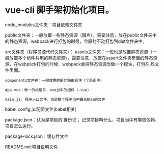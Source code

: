 # vue-cli 脚手架初始化项目。

node_modules文件夹：项目依赖文件夹

public文件夹：一般放置一些静态资源（图片），需要注意，放在public文件夹中的静态资源，webpack进行打包的时候，会原封不动打包到dist文件夹中。

src文件夹（程序员源代码文件夹）：
    assets文件夹：一般也是放置静态资源（一般放置多个组件共用的静态资源），需要注意，放置在assert文件夹里面的静态资源，在webpack打包的时候，webpack会把静态资源当做一个模块，打包在JS文件里面。

    components文件夹：一般放置的是非路由组件（全局组件）

    App.vue：唯一的根组件，vue当中的组件（.vue)

    main.js: 程序入口文件，也是整个程序当中最先执行的文件

babel.config.js:配置文件(babel相关)

package.json：认为是项目的‘身份证’，记录项目叫什么、项目当中有哪些依赖、项目怎么运行。

package-lock.json：缓存性文件

README.md:项目说明文件
